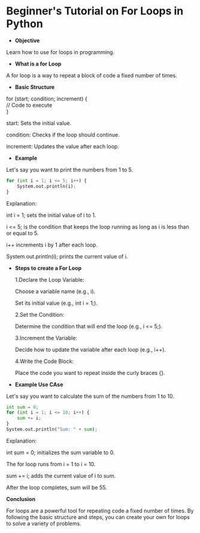 # Beginner's Tutorial on For Loops in Python

- ****Objective****

Learn how to use for loops in programming.

- ****What is a for Loop****

A for loop is a way to repeat a block of code a fixed number of times.

- ****Basic Structure****

for (start; condition; increment) {  
    // Code to execute  
}

start: Sets the initial value.

condition: Checks if the loop should continue.

increment: Updates the value after each loop.

- ****Example****

Let's say you want to print the numbers from 1 to 5.

```python
for (int i = 1; i <= 5; i++) {  
    System.out.println(i);  
}
```

Explanation:

int i = 1; sets the initial value of i to 1.

i <= 5; is the condition that keeps the loop running as long as i is less than or equal to 5.

i++ increments i by 1 after each loop.

System.out.println(i); prints the current value of i.

- **Steps to create a For Loop**

  1.Declare the Loop Variable:

    Choose a variable name (e.g., i).

    Set its initial value (e.g., int i = 1;).

    2.Set the Condition:

    Determine the condition that will end the loop (e.g., i <= 5;).

    3.Increment the Variable:

     Decide how to update the variable after each loop (e.g., i++).

    4.Write the Code Block:

  Place the code you want to repeat inside the curly braces {}.

- ****Example  Use CAse****

Let's say you want to calculate the sum of the numbers from 1 to 10.

```python
int sum = 0;  
for (int i = 1; i <= 10; i++) {  
    sum += i;  
}  
System.out.println("Sum: " + sum);
```

Explanation:

int sum = 0; initializes the sum variable to 0.

The for loop runs from i = 1 to i = 10.

sum += i; adds the current value of i to sum.

After the loop completes, sum will be 55.

****Conclusion****

For loops are a powerful tool for repeating code a fixed number of times. By following the basic structure and steps, you can create your own for loops to solve a variety of problems.
